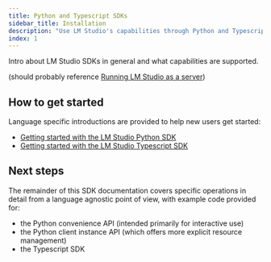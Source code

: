 ```yaml
---
title: Python and Typescript SDKs
sidebar_title: Installation
description: "Use LM Studio's capabilities through Python and Typescript client libraries"
index: 1
---
```



Intro about LM Studio SDKs in general and what capabilities are supported.

(should probably reference [Running LM Studio as a server](/docs/headless))

## How to get started

Language specific introductions are provided to help new users get started:

* [Getting started with the LM Studio Python SDK](/docs/api/sdk/lmstudio-python)
* [Getting started with the LM Studio Typescript SDK](/docs/api/sdk/lmstudio-js)

## Next steps

The remainder of this SDK documentation covers specific operations in detail
from a language agnostic point of view, with example code provided for:

* the Python convenience API (intended primarily for interactive use)
* the Python client instance API (which offers more explicit resource management)
* the Typescript SDK
